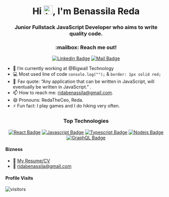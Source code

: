 <h1 align="center">Hi <img src="https://user-images.githubusercontent.com/1303154/88677602-1635ba80-d120-11ea-84d8-d263ba5fc3c0.gif" width="28px" height="28px" alt="hi">, I'm Benassila Reda</h1>
<h3 align="center">Junior Fullstack JavaScript Developer who aims to write quality code.</h3>


<h3 align=center>:mailbox: Reach me out!</h3>
<div align=center>
  
 [![Linkedin Badge](https://img.shields.io/badge/-Benassila-0e76a8?style=flat&labelColor=0e76a8&logo=linkedin&logoColor=white)](https://www.linkedin.com/in/benassila/) [![Mail Badge](https://img.shields.io/badge/-isBenassila-c0392b?style=flat&labelColor=c0392b&logo=gmail&logoColor=white)](mailto:ridabenassila@gmail.com)
</div>



- 🔭 I’m currently working at @Bigwall Technology
- :computer: Most used line of code `console.log("");` & `border: 1px solid red;` 
- 📜  Fav quote: “Any application that can be written in JavaScript, will eventually be written in JavaScript.” .
- 📫 How to reach me: ridabenassila@gmail.com.
- 😄 Pronouns: RedaTheCeo, Reda.
- ⚡ Fun fact: I play games and I do hiking very often.

<div align=center>
  <h3>Top Technologies</h3>

[![React Badge](https://img.shields.io/badge/-React-61DBFB?style=for-the-badge&labelColor=black&logo=react&logoColor=61DBFB)](#) [![Javascript Badge](https://img.shields.io/badge/-Javascript-F0DB4F?style=for-the-badge&labelColor=black&logo=javascript&logoColor=F0DB4F)](#) [![Typescript Badge](https://img.shields.io/badge/-Typescript-007acc?style=for-the-badge&labelColor=black&logo=typescript&logoColor=007acc)](#) [![Nodejs Badge](https://img.shields.io/badge/-Nodejs-3C873A?style=for-the-badge&labelColor=black&logo=node.js&logoColor=3C873A)](#) [![GraphQL Badge](https://img.shields.io/badge/-SQL-2B30DA?style=for-the-badge&labelColor=black&logo=node.js&logoColor=2B30DA)](#)
</div>

#### Bizness
- :paperclip: [My Resume/CV](https://github.com/RedaTheCeo/Me-I/blob/main/resumes/resume2k23.pdf)
- :email: ridabenassila@gmail.com



#### Profile Visits 

![visitors](https://visitor-badge.glitch.me/badge?page_id=RedaTheCeo.RedaTheCeo)
